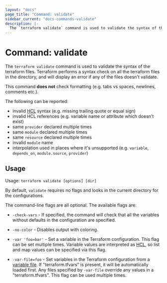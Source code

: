 ```yaml
---
layout: "docs"
page_title: "Command: validate"
sidebar_current: "docs-commands-validate"
description: |-
  The `terraform validate` command is used to validate the syntax of the terraform files.
---
```


# Command: validate

The `terraform validate` command is used to validate the syntax of the terraform files.
Terraform performs a syntax check on all the terraform files in the directory,
and will display an error if any of the files doesn't validate.

This command **does not** check formatting (e.g. tabs vs spaces, newlines, comments etc.).

The following can be reported:

 * invalid [HCL](https://github.com/hashicorp/hcl) syntax (e.g. missing trailing quote or equal sign)
 * invalid HCL references (e.g. variable name or attribute which doesn't exist)
 * same `provider` declared multiple times
 * same `module` declared multiple times
 * same `resource` declared multiple times
 * invalid `module` name
 * interpolation used in places where it's unsupported
 	(e.g. `variable`, `depends_on`, `module.source`, `provider`)

## Usage

Usage: `terraform validate [options] [dir]`

By default, `validate` requires no flags and looks in the current directory
for the configurations.

The command-line flags are all optional. The available flags are:

* `-check-vars` - If specified, the command will check that all the variables
  without defaults in the configuration are specified.

* `-no-color` - Disables output with coloring.

* `-var 'foo=bar'` - Set a variable in the Terraform configuration. This flag
  can be set multiple times. Variable values are interpreted as
  [HCL](/docs/configuration/syntax.html#HCL), so list and map values can be
  specified via this flag.

* `-var-file=foo` - Set variables in the Terraform configuration from
   a [variable file](/docs/configuration/variables.html#variable-files). If
  "terraform.tfvars" is present, it will be automatically loaded first. Any
  files specified by `-var-file` override any values in a "terraform.tfvars".
  This flag can be used multiple times.
